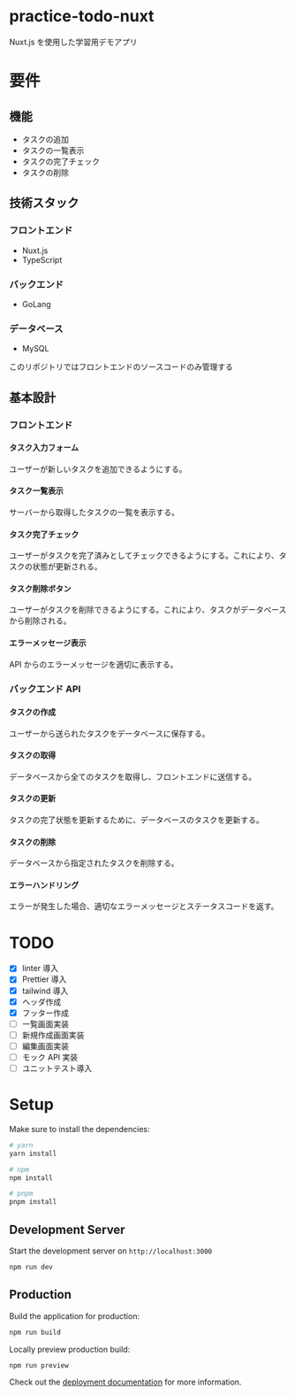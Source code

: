 # practice-todo-nuxt

Nuxt.js を使用した学習用デモアプリ

# 要件

## 機能

- タスクの追加
- タスクの一覧表示
- タスクの完了チェック
- タスクの削除

## 技術スタック

### フロントエンド

- Nuxt.js
- TypeScript

### バックエンド

- GoLang

### データベース

- MySQL

このリポジトリではフロントエンドのソースコードのみ管理する

## 基本設計

### フロントエンド

#### タスク入力フォーム

ユーザーが新しいタスクを追加できるようにする。

#### タスク一覧表示

サーバーから取得したタスクの一覧を表示する。

#### タスク完了チェック

ユーザーがタスクを完了済みとしてチェックできるようにする。これにより、タスクの状態が更新される。

#### タスク削除ボタン

ユーザーがタスクを削除できるようにする。これにより、タスクがデータベースから削除される。

#### エラーメッセージ表示

API からのエラーメッセージを適切に表示する。

### バックエンド API

#### タスクの作成

ユーザーから送られたタスクをデータベースに保存する。

#### タスクの取得

データベースから全てのタスクを取得し、フロントエンドに送信する。

#### タスクの更新

タスクの完了状態を更新するために、データベースのタスクを更新する。

#### タスクの削除

データベースから指定されたタスクを削除する。

#### エラーハンドリング

エラーが発生した場合、適切なエラーメッセージとステータスコードを返す。

# TODO

- [x] linter 導入
- [x] Prettier 導入
- [x] tailwind 導入
- [x] ヘッダ作成
- [x] フッター作成
- [ ] 一覧画面実装
- [ ] 新規作成画面実装
- [ ] 編集画面実装
- [ ] モック API 実装
- [ ] ユニットテスト導入

# Setup

Make sure to install the dependencies:

```bash
# yarn
yarn install

# npm
npm install

# pnpm
pnpm install
```

## Development Server

Start the development server on `http://localhost:3000`

```bash
npm run dev
```

## Production

Build the application for production:

```bash
npm run build
```

Locally preview production build:

```bash
npm run preview
```

Check out the [deployment documentation](https://nuxt.com/docs/getting-started/deployment) for more information.
